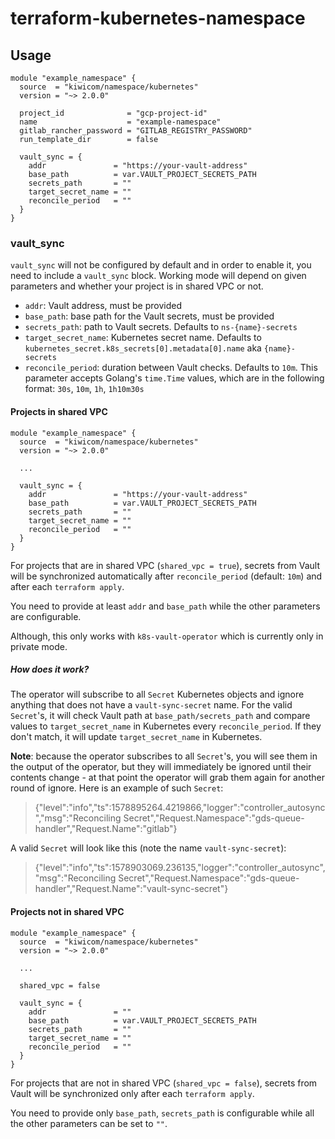 # terraform-kubernetes-namespace

## Usage

```hcl-terraform
module "example_namespace" {
  source  = "kiwicom/namespace/kubernetes"
  version = "~> 2.0.0"

  project_id              = "gcp-project-id"
  name                    = "example-namespace"
  gitlab_rancher_password = "GITLAB_REGISTRY_PASSWORD"
  run_template_dir        = false
  
  vault_sync = {
    addr               = "https://your-vault-address"
    base_path          = var.VAULT_PROJECT_SECRETS_PATH
    secrets_path       = ""
    target_secret_name = ""
    reconcile_period   = ""
  }
}
```

### vault_sync

`vault_sync` will not be configured by default and in order to enable it, you need to include a `vault_sync` block. Working mode will depend on given parameters and whether your project is in shared VPC or not.

* `addr`: Vault address, must be provided
* `base_path`: base path for the Vault secrets, must be provided
* `secrets_path`: path to Vault secrets. Defaults to `ns-{name}-secrets`
* `target_secret_name`: Kubernetes secret name. Defaults to `kubernetes_secret.k8s_secrets[0].metadata[0].name` aka `{name}-secrets`
* `reconcile_period`: duration between Vault checks. Defaults to `10m`. This parameter accepts Golang's `time.Time` values, which are in the following format: `30s`, `10m`, `1h`, `1h10m30s`

#### Projects in shared VPC

```hcl-terraform
module "example_namespace" {
  source  = "kiwicom/namespace/kubernetes"
  version = "~> 2.0.0"

  ...
  
  vault_sync = {
    addr               = "https://your-vault-address"
    base_path          = var.VAULT_PROJECT_SECRETS_PATH
    secrets_path       = ""
    target_secret_name = ""
    reconcile_period   = ""
  }
}
```

For projects that are in shared VPC (`shared_vpc = true`), secrets from Vault will be synchronized automatically after `reconcile_period` (default: `10m`) and after each `terraform apply`.

You need to provide at least `addr` and `base_path` while the other parameters are configurable.

Although, this only works with `k8s-vault-operator` which is currently only in private mode.

##### How does it work?

The operator will subscribe to all `Secret` Kubernetes objects and ignore anything that does not have a `vault-sync-secret` name. For the valid `Secret`'s, it will check Vault path at `base_path/secrets_path` and compare values to `target_secret_name` in Kubernetes every `reconcile_period`. If they don't match, it will update `target_secret_name` in Kubernetes.

**Note**: because the operator subscribes to all `Secret`'s, you will see them in the output of the operator, but they will immediately be ignored until their contents change - at that point the operator will grab them again for another round of ignore. Here is an example of such `Secret`:

> {"level":"info","ts":1578895264.4219866,"logger":"controller_autosync","msg":"Reconciling Secret","Request.Namespace":"gds-queue-handler","Request.Name":"gitlab"}

A valid `Secret` will look like this (note the name `vault-sync-secret`):

> {"level":"info","ts":1578903069.236135,"logger":"controller_autosync","msg":"Reconciling Secret","Request.Namespace":"gds-queue-handler","Request.Name":"vault-sync-secret"}

#### Projects not in shared VPC

```hcl-terraform
module "example_namespace" {
  source  = "kiwicom/namespace/kubernetes"
  version = "~> 2.0.0"

  ...

  shared_vpc = false
  
  vault_sync = {
    addr               = ""
    base_path          = var.VAULT_PROJECT_SECRETS_PATH
    secrets_path       = ""
    target_secret_name = ""
    reconcile_period   = ""
  }
}
```

For projects that are not in shared VPC (`shared_vpc = false`), secrets from Vault will be synchronized only after each `terraform apply`.

You need to provide only `base_path`, `secrets_path` is configurable while all the other parameters can be set to `""`.

